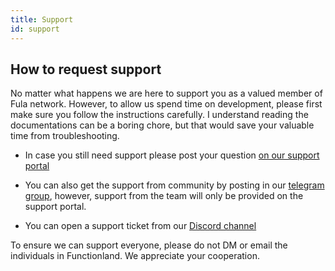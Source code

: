```yaml
---
title: Support
id: support
---
```


## How to request support

No matter what happens we are here to support you as a valued member of Fula network. However, to allow us spend time on development, please first make sure you follow the instructions carefully. I understand reading the documentations can be a boring chore, but that would save your valuable time from troubleshooting.

- In case you still need support please post your question [on our support portal](https://functionland.peeranha.io/)
  
- You can also get the support from community by posting in our [telegram group](https://t.me/fxblox), however, support from the team will only be provided on the support portal.
  
- You can open a support ticket from our [Discord channel](https://discord.gg/DKCnSJmbH6)

To ensure we can support everyone, please do not DM or email the individuals in Functionland. We appreciate your cooperation.